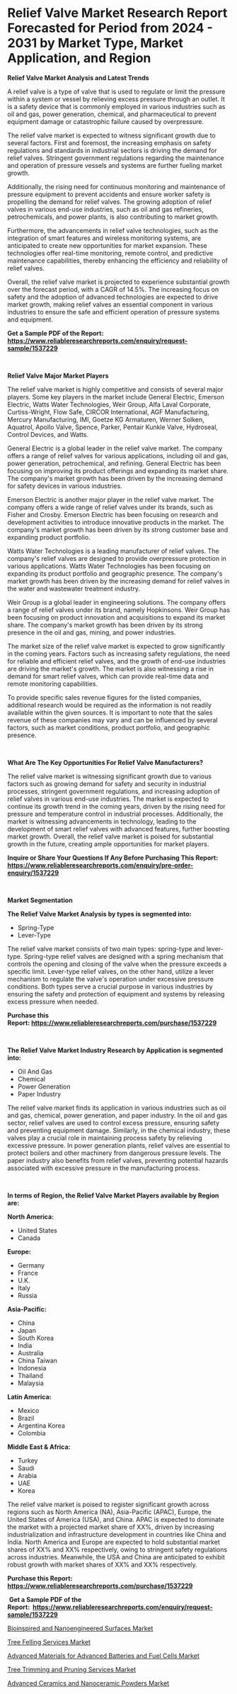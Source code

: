<p><h1>Relief Valve Market Research Report Forecasted for Period from 2024 -  2031 by Market Type, Market Application, and Region</h1></p><p><strong>Relief Valve Market Analysis and Latest Trends</strong></p>
<p><p>A relief valve is a type of valve that is used to regulate or limit the pressure within a system or vessel by relieving excess pressure through an outlet. It is a safety device that is commonly employed in various industries such as oil and gas, power generation, chemical, and pharmaceutical to prevent equipment damage or catastrophic failure caused by overpressure.</p><p>The relief valve market is expected to witness significant growth due to several factors. First and foremost, the increasing emphasis on safety regulations and standards in industrial sectors is driving the demand for relief valves. Stringent government regulations regarding the maintenance and operation of pressure vessels and systems are further fueling market growth.</p><p>Additionally, the rising need for continuous monitoring and maintenance of pressure equipment to prevent accidents and ensure worker safety is propelling the demand for relief valves. The growing adoption of relief valves in various end-use industries, such as oil and gas refineries, petrochemicals, and power plants, is also contributing to market growth.</p><p>Furthermore, the advancements in relief valve technologies, such as the integration of smart features and wireless monitoring systems, are anticipated to create new opportunities for market expansion. These technologies offer real-time monitoring, remote control, and predictive maintenance capabilities, thereby enhancing the efficiency and reliability of relief valves.</p><p>Overall, the relief valve market is projected to experience substantial growth over the forecast period, with a CAGR of 14.5%. The increasing focus on safety and the adoption of advanced technologies are expected to drive market growth, making relief valves an essential component in various industries to ensure the safe and efficient operation of pressure systems and equipment.</p></p>
<p><strong>Get a Sample PDF of the Report:&nbsp; <a href="https://www.reliableresearchreports.com/enquiry/request-sample/1537229">https://www.reliableresearchreports.com/enquiry/request-sample/1537229</a></strong></p>
<p>&nbsp;</p>
<p><strong>Relief Valve Major Market Players</strong></p>
<p><p>The relief valve market is highly competitive and consists of several major players. Some key players in the market include General Electric, Emerson Electric, Watts Water Technologies, Weir Group, Alfa Laval Corporate, Curtiss-Wright, Flow Safe, CIRCOR International, AGF Manufacturing, Mercury Manufacturing, IMI, Goetze KG Armaturen, Werner Solken, Aquatrol, Apollo Valve, Spence, Parker, Pentair Kunkle Valve, Hydroseal, Control Devices, and Watts.</p><p>General Electric is a global leader in the relief valve market. The company offers a range of relief valves for various applications, including oil and gas, power generation, petrochemical, and refining. General Electric has been focusing on improving its product offerings and expanding its market share. The company's market growth has been driven by the increasing demand for safety devices in various industries.</p><p>Emerson Electric is another major player in the relief valve market. The company offers a wide range of relief valves under its brands, such as Fisher and Crosby. Emerson Electric has been focusing on research and development activities to introduce innovative products in the market. The company's market growth has been driven by its strong customer base and expanding product portfolio.</p><p>Watts Water Technologies is a leading manufacturer of relief valves. The company's relief valves are designed to provide overpressure protection in various applications. Watts Water Technologies has been focusing on expanding its product portfolio and geographic presence. The company's market growth has been driven by the increasing demand for relief valves in the water and wastewater treatment industry.</p><p>Weir Group is a global leader in engineering solutions. The company offers a range of relief valves under its brand, namely Hopkinsons. Weir Group has been focusing on product innovation and acquisitions to expand its market share. The company's market growth has been driven by its strong presence in the oil and gas, mining, and power industries.</p><p>The market size of the relief valve market is expected to grow significantly in the coming years. Factors such as increasing safety regulations, the need for reliable and efficient relief valves, and the growth of end-use industries are driving the market's growth. The market is also witnessing a rise in demand for smart relief valves, which can provide real-time data and remote monitoring capabilities.</p><p>To provide specific sales revenue figures for the listed companies, additional research would be required as the information is not readily available within the given sources. It is important to note that the sales revenue of these companies may vary and can be influenced by several factors, such as market conditions, product portfolio, and geographic presence.</p></p>
<p>&nbsp;</p>
<p><strong>What Are The Key Opportunities For Relief Valve Manufacturers?</strong></p>
<p><p>The relief valve market is witnessing significant growth due to various factors such as growing demand for safety and security in industrial processes, stringent government regulations, and increasing adoption of relief valves in various end-use industries. The market is expected to continue its growth trend in the coming years, driven by the rising need for pressure and temperature control in industrial processes. Additionally, the market is witnessing advancements in technology, leading to the development of smart relief valves with advanced features, further boosting market growth. Overall, the relief valve market is poised for substantial growth in the future, creating ample opportunities for market players.</p></p>
<p><strong>Inquire or Share Your Questions If Any Before Purchasing This Report: <a href="https://www.reliableresearchreports.com/enquiry/pre-order-enquiry/1537229">https://www.reliableresearchreports.com/enquiry/pre-order-enquiry/1537229</a></strong></p>
<p>&nbsp;</p>
<p><strong>Market Segmentation</strong></p>
<p><strong>The Relief Valve Market Analysis by types is segmented into:</strong></p>
<p><ul><li>Spring-Type</li><li>Lever-Type</li></ul></p>
<p><p>The relief valve market consists of two main types: spring-type and lever-type. Spring-type relief valves are designed with a spring mechanism that controls the opening and closing of the valve when the pressure exceeds a specific limit. Lever-type relief valves, on the other hand, utilize a lever mechanism to regulate the valve's operation under excessive pressure conditions. Both types serve a crucial purpose in various industries by ensuring the safety and protection of equipment and systems by releasing excess pressure when needed.</p></p>
<p><strong>Purchase this Report:&nbsp;<a href="https://www.reliableresearchreports.com/purchase/1537229">https://www.reliableresearchreports.com/purchase/1537229</a></strong></p>
<p>&nbsp;</p>
<p><strong>The Relief Valve Market Industry Research by Application is segmented into:</strong></p>
<p><ul><li>Oil And Gas</li><li>Chemical</li><li>Power Generation</li><li>Paper Industry</li></ul></p>
<p><p>The relief valve market finds its application in various industries such as oil and gas, chemical, power generation, and paper industry. In the oil and gas sector, relief valves are used to control excess pressure, ensuring safety and preventing equipment damage. Similarly, in the chemical industry, these valves play a crucial role in maintaining process safety by relieving excessive pressure. In power generation plants, relief valves are essential to protect boilers and other machinery from dangerous pressure levels. The paper industry also benefits from relief valves, preventing potential hazards associated with excessive pressure in the manufacturing process.</p></p>
<p>&nbsp;</p>
<p><strong>In terms of Region, the Relief Valve Market Players available by Region are:</strong></p>
<p>
    <p> <strong> North America: </strong>
        <ul>
            <li>United States</li>
            <li>Canada</li>
        </ul>
        </p> 
    <p> <strong> Europe: </strong>
        <ul>
            <li>Germany</li>
            <li>France</li>
            <li>U.K.</li>
            <li>Italy</li>
            <li>Russia</li>
        </ul>
        </p> 
    <p> <strong> Asia-Pacific: </strong>
        <ul>
            <li>China</li>
            <li>Japan</li>
            <li>South Korea</li>
            <li>India</li>
            <li>Australia</li>
            <li>China Taiwan</li>
            <li>Indonesia</li>
            <li>Thailand</li>
            <li>Malaysia</li>
        </ul>
        </p> 
    <p> <strong> Latin America: </strong>
        <ul>
            <li>Mexico</li>
            <li>Brazil</li>
            <li>Argentina Korea</li>
            <li>Colombia</li>
        </ul>
        </p> 
    <p> <strong> Middle East & Africa: </strong>
        <ul>
            <li>Turkey</li>
            <li>Saudi</li>
            <li>Arabia</li>
            <li>UAE</li>
            <li>Korea</li>
        </ul>
    </p>
    </p>
<p><p>The relief valve market is poised to register significant growth across regions such as North America (NA), Asia-Pacific (APAC), Europe, the United States of America (USA), and China. APAC is expected to dominate the market with a projected market share of XX%, driven by increasing industrialization and infrastructure development in countries like China and India. North America and Europe are expected to hold substantial market shares of XX% and XX% respectively, owing to stringent safety regulations across industries. Meanwhile, the USA and China are anticipated to exhibit robust growth with market shares of XX% and XX% respectively.</p></p>
<p><strong>Purchase this Report: <a href="https://www.reliableresearchreports.com/purchase/1537229">https://www.reliableresearchreports.com/purchase/1537229</a></strong></p>
<p>&nbsp;<strong>Get a Sample PDF of the Report:&nbsp;&nbsp;<a href="https://www.reliableresearchreports.com/enquiry/request-sample/1537229">https://www.reliableresearchreports.com/enquiry/request-sample/1537229</a></strong></p>
<p><strong></strong></p>
<p><p><a href="https://medium.com/@debramedina73/bioinspired-and-nanoengineered-surfaces-market-size-market-outlook-and-market-forecast-2023-to-3c82b4fc26e5">Bioinspired and Nanoengineered Surfaces Market</a></p><p><a href="https://github.com/indrystar/Market-Research-Report-List-1/blob/main/tree-felling-services-market.md">Tree Felling Services Market</a></p><p><a href="https://medium.com/@debramedina73/advanced-materials-for-advanced-batteries-and-fuel-cells-market-size-and-market-trends-complete-e83a9ed6954b">Advanced Materials for Advanced Batteries and Fuel Cells Market</a></p><p><a href="https://github.com/elizabethdagraca/Market-Research-Report-List-1/blob/main/tree-trimming-and-pruning-services-market.md">Tree Trimming and Pruning Services Market</a></p><p><a href="https://medium.com/@debramedina73/advanced-ceramics-and-nanoceramic-powders-market-analysis-its-cagr-market-segmentation-and-global-47d418cb614a">Advanced Ceramics and Nanoceramic Powders Market</a></p></p>